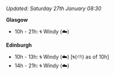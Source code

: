 *Updated: Saturday 27th January 08:30*

**Glasgow**

* 10h - 21h: :cyclone: Windy (:cloud:)

**Edinburgh**

* 10h - 13h: :cyclone: Windy (:cloud:) [:cyclone:(:partly_sunny:) as of 10h]
* 14h - 21h: :cyclone: Windy (:cloud:)
